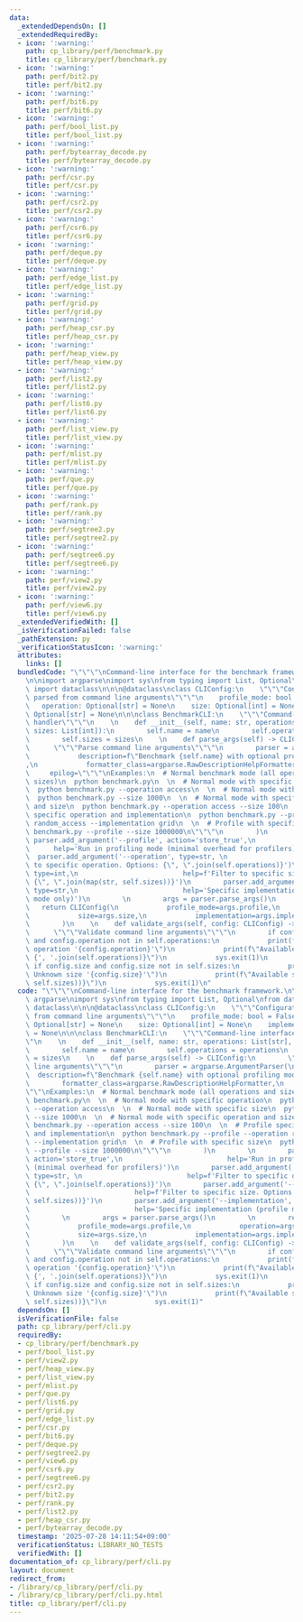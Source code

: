 ```yaml
---
data:
  _extendedDependsOn: []
  _extendedRequiredBy:
  - icon: ':warning:'
    path: cp_library/perf/benchmark.py
    title: cp_library/perf/benchmark.py
  - icon: ':warning:'
    path: perf/bit2.py
    title: perf/bit2.py
  - icon: ':warning:'
    path: perf/bit6.py
    title: perf/bit6.py
  - icon: ':warning:'
    path: perf/bool_list.py
    title: perf/bool_list.py
  - icon: ':warning:'
    path: perf/bytearray_decode.py
    title: perf/bytearray_decode.py
  - icon: ':warning:'
    path: perf/csr.py
    title: perf/csr.py
  - icon: ':warning:'
    path: perf/csr2.py
    title: perf/csr2.py
  - icon: ':warning:'
    path: perf/csr6.py
    title: perf/csr6.py
  - icon: ':warning:'
    path: perf/deque.py
    title: perf/deque.py
  - icon: ':warning:'
    path: perf/edge_list.py
    title: perf/edge_list.py
  - icon: ':warning:'
    path: perf/grid.py
    title: perf/grid.py
  - icon: ':warning:'
    path: perf/heap_csr.py
    title: perf/heap_csr.py
  - icon: ':warning:'
    path: perf/heap_view.py
    title: perf/heap_view.py
  - icon: ':warning:'
    path: perf/list2.py
    title: perf/list2.py
  - icon: ':warning:'
    path: perf/list6.py
    title: perf/list6.py
  - icon: ':warning:'
    path: perf/list_view.py
    title: perf/list_view.py
  - icon: ':warning:'
    path: perf/mlist.py
    title: perf/mlist.py
  - icon: ':warning:'
    path: perf/que.py
    title: perf/que.py
  - icon: ':warning:'
    path: perf/rank.py
    title: perf/rank.py
  - icon: ':warning:'
    path: perf/segtree2.py
    title: perf/segtree2.py
  - icon: ':warning:'
    path: perf/segtree6.py
    title: perf/segtree6.py
  - icon: ':warning:'
    path: perf/view2.py
    title: perf/view2.py
  - icon: ':warning:'
    path: perf/view6.py
    title: perf/view6.py
  _extendedVerifiedWith: []
  _isVerificationFailed: false
  _pathExtension: py
  _verificationStatusIcon: ':warning:'
  attributes:
    links: []
  bundledCode: "\"\"\"\nCommand-line interface for the benchmark framework.\n\"\"\"\
    \n\nimport argparse\nimport sys\nfrom typing import List, Optional\nfrom dataclasses\
    \ import dataclass\n\n\n@dataclass\nclass CLIConfig:\n    \"\"\"Configuration\
    \ parsed from command line arguments\"\"\"\n    profile_mode: bool = False\n \
    \   operation: Optional[str] = None\n    size: Optional[int] = None\n    implementation:\
    \ Optional[str] = None\n\n\nclass BenchmarkCLI:\n    \"\"\"Command-line interface\
    \ handler\"\"\"\n    \n    def __init__(self, name: str, operations: List[str],\
    \ sizes: List[int]):\n        self.name = name\n        self.operations = operations\n\
    \        self.sizes = sizes\n    \n    def parse_args(self) -> CLIConfig:\n  \
    \      \"\"\"Parse command line arguments\"\"\"\n        parser = argparse.ArgumentParser(\n\
    \            description=f\"Benchmark {self.name} with optional profiling mode\"\
    ,\n            formatter_class=argparse.RawDescriptionHelpFormatter,\n       \
    \     epilog=\"\"\"\nExamples:\n  # Normal benchmark mode (all operations and\
    \ sizes)\n  python benchmark.py\n  \n  # Normal mode with specific operation\n\
    \  python benchmark.py --operation access\n  \n  # Normal mode with specific size\n\
    \  python benchmark.py --size 1000\n  \n  # Normal mode with specific operation\
    \ and size\n  python benchmark.py --operation access --size 100\n  \n  # Profile\
    \ specific operation and implementation\n  python benchmark.py --profile --operation\
    \ random_access --implementation grid\n  \n  # Profile with specific size\n  python\
    \ benchmark.py --profile --size 1000000\n\"\"\"\n        )\n        \n       \
    \ parser.add_argument('--profile', action='store_true',\n                    \
    \      help='Run in profiling mode (minimal overhead for profilers)')\n      \
    \  parser.add_argument('--operation', type=str, \n                          help=f'Filter\
    \ to specific operation. Options: {\", \".join(self.operations)}')\n        parser.add_argument('--size',\
    \ type=int,\n                          help=f'Filter to specific size. Options:\
    \ {\", \".join(map(str, self.sizes))}')\n        parser.add_argument('--implementation',\
    \ type=str,\n                          help='Specific implementation (profile\
    \ mode only)')\n        \n        args = parser.parse_args()\n        \n     \
    \   return CLIConfig(\n            profile_mode=args.profile,\n            operation=args.operation,\n\
    \            size=args.size,\n            implementation=args.implementation\n\
    \        )\n    \n    def validate_args(self, config: CLIConfig) -> None:\n  \
    \      \"\"\"Validate command line arguments\"\"\"\n        if config.operation\
    \ and config.operation not in self.operations:\n            print(f\"Error: Unknown\
    \ operation '{config.operation}'\")\n            print(f\"Available operations:\
    \ {', '.join(self.operations)}\")\n            sys.exit(1)\n        \n       \
    \ if config.size and config.size not in self.sizes:\n            print(f\"Error:\
    \ Unknown size '{config.size}'\")\n            print(f\"Available sizes: {', '.join(map(str,\
    \ self.sizes))}\")\n            sys.exit(1)\n"
  code: "\"\"\"\nCommand-line interface for the benchmark framework.\n\"\"\"\n\nimport\
    \ argparse\nimport sys\nfrom typing import List, Optional\nfrom dataclasses import\
    \ dataclass\n\n\n@dataclass\nclass CLIConfig:\n    \"\"\"Configuration parsed\
    \ from command line arguments\"\"\"\n    profile_mode: bool = False\n    operation:\
    \ Optional[str] = None\n    size: Optional[int] = None\n    implementation: Optional[str]\
    \ = None\n\n\nclass BenchmarkCLI:\n    \"\"\"Command-line interface handler\"\"\
    \"\n    \n    def __init__(self, name: str, operations: List[str], sizes: List[int]):\n\
    \        self.name = name\n        self.operations = operations\n        self.sizes\
    \ = sizes\n    \n    def parse_args(self) -> CLIConfig:\n        \"\"\"Parse command\
    \ line arguments\"\"\"\n        parser = argparse.ArgumentParser(\n          \
    \  description=f\"Benchmark {self.name} with optional profiling mode\",\n    \
    \        formatter_class=argparse.RawDescriptionHelpFormatter,\n            epilog=\"\
    \"\"\nExamples:\n  # Normal benchmark mode (all operations and sizes)\n  python\
    \ benchmark.py\n  \n  # Normal mode with specific operation\n  python benchmark.py\
    \ --operation access\n  \n  # Normal mode with specific size\n  python benchmark.py\
    \ --size 1000\n  \n  # Normal mode with specific operation and size\n  python\
    \ benchmark.py --operation access --size 100\n  \n  # Profile specific operation\
    \ and implementation\n  python benchmark.py --profile --operation random_access\
    \ --implementation grid\n  \n  # Profile with specific size\n  python benchmark.py\
    \ --profile --size 1000000\n\"\"\"\n        )\n        \n        parser.add_argument('--profile',\
    \ action='store_true',\n                          help='Run in profiling mode\
    \ (minimal overhead for profilers)')\n        parser.add_argument('--operation',\
    \ type=str, \n                          help=f'Filter to specific operation. Options:\
    \ {\", \".join(self.operations)}')\n        parser.add_argument('--size', type=int,\n\
    \                          help=f'Filter to specific size. Options: {\", \".join(map(str,\
    \ self.sizes))}')\n        parser.add_argument('--implementation', type=str,\n\
    \                          help='Specific implementation (profile mode only)')\n\
    \        \n        args = parser.parse_args()\n        \n        return CLIConfig(\n\
    \            profile_mode=args.profile,\n            operation=args.operation,\n\
    \            size=args.size,\n            implementation=args.implementation\n\
    \        )\n    \n    def validate_args(self, config: CLIConfig) -> None:\n  \
    \      \"\"\"Validate command line arguments\"\"\"\n        if config.operation\
    \ and config.operation not in self.operations:\n            print(f\"Error: Unknown\
    \ operation '{config.operation}'\")\n            print(f\"Available operations:\
    \ {', '.join(self.operations)}\")\n            sys.exit(1)\n        \n       \
    \ if config.size and config.size not in self.sizes:\n            print(f\"Error:\
    \ Unknown size '{config.size}'\")\n            print(f\"Available sizes: {', '.join(map(str,\
    \ self.sizes))}\")\n            sys.exit(1)"
  dependsOn: []
  isVerificationFile: false
  path: cp_library/perf/cli.py
  requiredBy:
  - cp_library/perf/benchmark.py
  - perf/bool_list.py
  - perf/view2.py
  - perf/heap_view.py
  - perf/list_view.py
  - perf/mlist.py
  - perf/que.py
  - perf/list6.py
  - perf/grid.py
  - perf/edge_list.py
  - perf/csr.py
  - perf/bit6.py
  - perf/deque.py
  - perf/segtree2.py
  - perf/view6.py
  - perf/csr6.py
  - perf/segtree6.py
  - perf/csr2.py
  - perf/bit2.py
  - perf/rank.py
  - perf/list2.py
  - perf/heap_csr.py
  - perf/bytearray_decode.py
  timestamp: '2025-07-28 14:11:54+09:00'
  verificationStatus: LIBRARY_NO_TESTS
  verifiedWith: []
documentation_of: cp_library/perf/cli.py
layout: document
redirect_from:
- /library/cp_library/perf/cli.py
- /library/cp_library/perf/cli.py.html
title: cp_library/perf/cli.py
---
```

